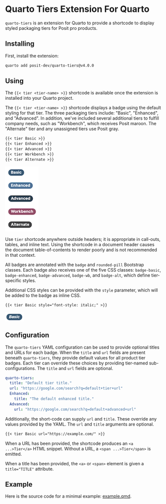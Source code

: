 # Quarto Tiers Extension For Quarto

`quarto-tiers` is an extension for Quarto to provide a shortcode to display
styled packaging tiers for Posit pro products.

## Installing

First, install the extension:

```bash
quarto add posit-dev/quarto-tiers@v4.0.0
```


## Using

The `{{< tier <tier-name> >}}` shortcode is available once the extension is installed
into your Quarto project.

The `{{< tier <tier-name> >}}` shortcode displays a badge using the
default styling for that tier. The three packaging tiers include: "Basic", "Enhanced",
and "Advanced". In addition, we've included several additional tiers to fulfill company needs, such as "Workbench", which receives Posit
maroon. The "Alternate" tier and any unassigned tiers use Posit gray.

```markdown
{{< tier Basic >}}
{{< tier Enhanced >}}
{{< tier Advanced >}}
{{< tier Workbench >}}
{{< tier Alternate >}}
```

![examples](example.png)

Use `tier` shortcode anywhere outside headers; it is appropriate in call-outs,
tables, and inline text. Using the shortcode in a document header causes the
document table-of-contents to render poorly and is not recommended in that
context.

All badges are annotated with the `badge` and `rounded-pill` Bootstrap
classes. Each badge also receives one of the five CSS classes: `badge-basic`,
`badge-enhanced`, `badge-advanced`, `badge-wb`, and `badge-alt`, which define
tier-specific styles.

Additional CSS styles can be provided with the `style` parameter, which will be
added to the badge as inline CSS.

```markdown
{{< tier Basic style="font-style: italic;" >}}
```

![italic example](italic.png)

## Configuration

The `quarto-tiers` YAML configuration can be used to provide optional titles
and URLs for each badge. When the `title` and `url` fields are present beneath
`quarto-tiers`, they provide default values for all product tier badges. Each
tier can override these choices by providing tier-named sub-configurations.
The `title` and `url` fields are optional.

```yaml
quarto-tiers:
  title: "Default tier title."
  url: "https://google.com/search?q=default+tier+url"
  Enhanced:
    title: "The default enhanced title."
  Advanced:
    url: "https://google.com/search?q=default+advanced+url"
```

Additionally, the short-code can supply `url` and `title`. These override any
values provided by the YAML. The `url` and `title` arguments are optional.

```markdown
{{< tier Basic url="https://example.com/" >}}
```

When a URL has been provided, the shortcode produces an `<a ...>Tier</a>` HTML
snippet. Without a URL, a `<span ...>Tier</span>` is emitted.

When a title has been provided, the `<a>` or `<span>` element is given a
`title="TITLE"` attribute.

## Example

Here is the source code for a minimal example: [example.qmd](example.qmd).
